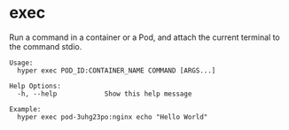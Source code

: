 # exec

Run a command in a container or a Pod, and attach the current terminal to the command stdio.

	Usage:
	  hyper exec POD_ID:CONTAINER_NAME COMMAND [ARGS...]

	Help Options:
	  -h, --help            Show this help message

    Example:
      hyper exec pod-3uhg23po:nginx echo "Hello World"
